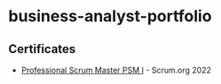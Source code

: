 # business-analyst-portfolio
## Certificates
- [Professional Scrum Master PSM I](certifications/ProfessionalScrumMastter/psm_I_cert.pdf) - Scrum.org 2022



